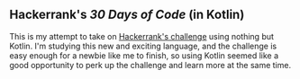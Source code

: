 ## Hackerrank's _30 Days of Code_ (in Kotlin)

This is my attempt to take on [Hackerrank's challenge](https://www.hackerrank.com/domains/tutorials/30-days-of-code) using nothing but Kotlin. I'm studying this new and exciting language, and the challenge is easy enough for a newbie like me to finish, so using Kotlin seemed like a good opportunity to perk up the challenge and learn more at the same time.